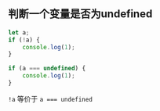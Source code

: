 ## 判断一个变量是否为undefined
```ts
let a;
if (!a) {
    console.log(1);
}

if (a === undefined) {
    console.log(1);
}
```
`!a` 等价于 `a === undefined`